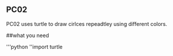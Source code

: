 ## PC02

PC02 uses turtle to draw cirlces repeadtley using different colors.

##what you need

'''python 
''import turtle 
